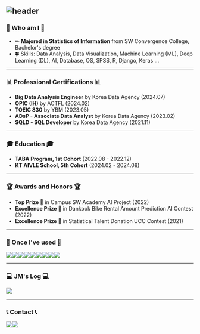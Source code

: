 ![header](https://capsule-render.vercel.app/api?type=waving&color=timeGradient&text=Welcome%20to%20Jeongmin's%20GitHub%20👋&animation=twinkling&fontSize=30&fontAlignY=40&fontAlign=70&height=250)
---


### :love_letter: Who am I :love_letter:
- ✏ **Majored in Statistics of Information** from SW Convergence College, Bachelor's degree
- 🍀 Skills: Data Analysis, Data Visualization, Machine Learning (ML), Deep Learning (DL), AI, Database, OS, SPSS, R, Django, Keras ...

---

### 📊 Professional Certifications 📊
- **Big Data Analysis Engineer** by Korea Data Agency (2024.07)
- **OPIC (IH)** by ACTFL (2024.02)
- **TOEIC 830** by YBM (2023.05)
- **ADsP - Associate Data Analyst** by Korea Data Agency (2023.02)
- **SQLD - SQL Developer** by Korea Data Agency (2021.11)

---

### 🎓 Education 🎓
- **TABA Program, 1st Cohort** (2022.08 - 2022.12)
- **KT AIVLE School, 5th Cohort** (2024.02 - 2024.08)

---

### 🏆 Awards and Honors 🏆
- **Top Prize 🥇** in Campus SW Academy AI Project (2022)
- **Excellence Prize 🏅** in Dankook Bike Rental Amount Prediction AI Contest (2022)
- **Excellence Prize 🏅** in Statistical Talent Donation UCC Contest (2021)

---

### 🔨 Once I've used 🔨
<div style="display:flex; flex-direction:row;">
    <img src="https://img.shields.io/badge/mysql-4479A1?style=for-the-badge&logo=mysql&logoColor=white">
    <img src="https://img.shields.io/badge/python-3776AB?style=for-the-badge&logo=python&logoColor=white">
    <img src="https://img.shields.io/badge/keras-D00000?style=for-the-badge&logo=keras&logoColor=white">
    <img src="https://img.shields.io/badge/pytorch-EE4C2C?style=for-the-badge&logo=pytorch&logoColor=white">
    <img src="https://img.shields.io/badge/linux-FCC624?style=for-the-badge&logo=linux&logoColor=black">
    <img src="https://img.shields.io/badge/r-276DC3?style=for-the-badge&logo=r&logoColor=white">
    <img src="https://img.shields.io/badge/spss-1B77BB?style=for-the-badge&logo=spss&logoColor=white">
    <img src="https://img.shields.io/badge/Tibero-003366?style=for-the-badge&logo=database&logoColor=white">
    <img src="https://img.shields.io/badge/voiceflow-3b82f6?style=for-the-badge&logo=voiceflow&logoColor=white">
</div>

---

### 💻 JM's Log 💻
<div style="display:flex; flex-direction:row;">
    <a href="https://park000103.tistory.com">
        <img src="https://img.shields.io/badge/Tistory-000000?style=for-the-badge&logo=Tistory&logoColor=white">
    </a>
</div>

---

### 📞 Contact 📞
<div style="display:flex; flex-direction:row;">
    <a href="https://www.instagram.com/z.loxin/">
        <img src="https://img.shields.io/badge/Instagram-E4405F?style=for-the-badge&logo=Instagram&logoColor=white">
    </a>
    <a href="mailto:park000103@gmail.com">
        <img src="https://img.shields.io/badge/Gmail-EA4335?style=for-the-badge&logo=Gmail&logoColor=white">
    </a>
</div>
